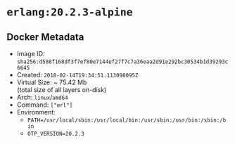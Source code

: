 # `erlang:20.2.3-alpine`

## Docker Metadata

- Image ID: `sha256:d508f168df3f7ef80e7144ef27f7c7a36eaa2d91e292bc30534b1d39293c6645`
- Created: `2018-02-14T19:34:51.113098095Z`
- Virtual Size: ~ 75.42 Mb  
  (total size of all layers on-disk)
- Arch: `linux`/`amd64`
- Command: `["erl"]`
- Environment:
  - `PATH=/usr/local/sbin:/usr/local/bin:/usr/sbin:/usr/bin:/sbin:/bin`
  - `OTP_VERSION=20.2.3`
